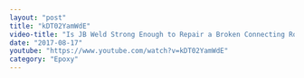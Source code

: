 ```yaml
---
layout: "post"
title: "kDT02YamWdE"
video-title: "Is JB Weld Strong Enough to Repair a Broken Connecting Rod? Let's Find Out!"
date: "2017-08-17"
youtube: "https://www.youtube.com/watch?v=kDT02YamWdE"
category: "Epoxy"
---
```

<div class="space-y-1"></div>